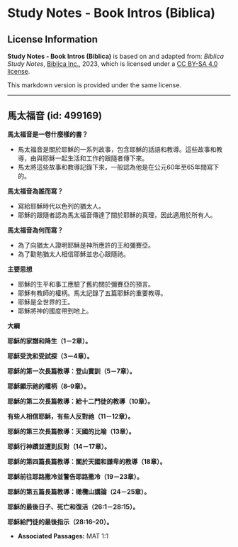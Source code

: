 # Study Notes - Book Intros (Biblica)

## License Information

**Study Notes - Book Intros (Biblica)** is based on and adapted from: _Biblica Study Notes_, [Biblica Inc.](https://www.biblica.com/), 2023, which is licensed under a [CC BY-SA 4.0 license](https://creativecommons.org/licenses/by-sa/4.0/legalcode.en).

This markdown version is provided under the same license.



--------------------------------

## 馬太福音 (id: 499169)

**馬太福音是一卷什麼樣的書？**

* 馬太福音是關於耶穌的一系列故事，包含耶穌的話語和教導。這些故事和教導，由與耶穌一起生活和工作的跟隨者傳下來。
* 馬太將這些故事和教導記錄下來，一般認為他是在公元60年至65年間寫下的。

**馬太福音為誰而寫？**

* 寫給耶穌時代以色列的猶太人。
* 耶穌的跟隨者認為馬太福音傳達了關於耶穌的真理，因此適用於所有人。

**馬太福音為何而寫？**

* 為了向猶太人證明耶穌是神所應許的王和彌賽亞。
* 為了勸勉猶太人相信耶穌並忠心跟隨祂。

**主要思想**

* 耶穌的生平和事工應驗了舊約關於彌賽亞的預言。
* 耶穌有教師的權柄。馬太記錄了五篇耶穌的重要教導。
* 耶穌是全世界的王。
* 耶穌將神的國度帶到地上。

**大綱**

**耶穌的家譜和降生（1－2章）。**

**耶穌受洗和受試探（3－4章）。**

**耶穌的第一次長篇教導：登山寶訓（5－7章）。**

**耶穌顯示祂的權柄（8–9章）。**

**耶穌的第二次長篇教導：給十二門徒的教導（10章）。**

**有些人相信耶穌，有些人反對祂（11－12章）。**

**耶穌的第三次長篇教導：天國的比喻（13章）。**

**耶穌行神蹟並遭到反對（14－17章）。**

**耶穌的第四篇長篇教導：關於天國和謙卑的教導（18章）。**

**耶穌前往耶路撒冷並警告耶路撒冷（19－23章）。**

**耶穌的第五篇長篇教導：橄欖山講論（24－25章）。**

**耶穌的最後日子、死亡和復活（26:1－28:15）。**

**耶穌給門徒的最後指示（28:16–20）。**

* **Associated Passages:** MAT 1:1

